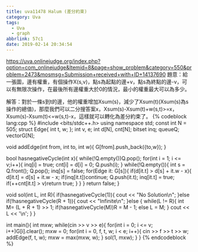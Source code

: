 ```yaml
---
title: uva11478 Halum (差分約束)
category: Uva
tags:
  - Uva
  - graph
abbrlink: 57c1
date: 2019-02-14 20:34:54
---
```

https://uva.onlinejudge.org/index.php?option=com_onlinejudge&Itemid=8&page=show_problem&category=550&problem=2473&mosmsg=Submission+received+with+ID+14137690
題意：給一張圖，邊有權重，有個操作X(s,v)，點s為起點的邊+v，點s為終點的邊-v，可以有無限次操作，在最後所有邊權重大於0的情況，最小的權重最大可以為多少。
<!-- more -->
解答：對於一條s到t的邊，他的權重增加Xsum(s)，減少了Xsum(t)(Xsum(s)為s操作的總值)，那麼我們可以二分搜答案x，Xsum(s)-Xsum(t)+w(s,t)>=x，Xsum(s)-Xsum(t)<=w(s,t)-x，這樣就可以轉化為差分約束了。
{% codeblock lang:cpp %}
#include <bits/stdc++.h>
using namespace std;
const int N = 505;
struct Edge{
    int t, w;
};
int v, e;
int d[N], cnt[N];
bitset<N> inq;
queue<int>Q;
vector<Edge>G[N];

void addEdge(int from, int to, int w){
    G[from].push_back({to,w});
}

bool hasnegativeCycle(int x){
    while(!Q.empty())Q.pop();
    for(int i = 1; i <= v;i++){
        inq[i] = true;
        cnt[i] = d[i] = 0;
        Q.push(i);
    }
    while(!Q.empty()){
        int s = Q.front(); Q.pop();
        inq[s] = false;
        for(Edge it: G[s]){
            if(d[it.t] > d[s] + it.w - x){
                d[it.t] = d[s] + it.w - x;
                if(inq[it.t])continue;
                Q.push(it.t);
                inq[it.t] = true;
                if(++cnt[it.t] > v)return true;
            }
        }
    }
    return false;
}

void sol(int L, int R){
    if(hasnegativeCycle(1)){
        cout << "No Solution\n";
    }else if(!hasnegativeCycle(R + 1)){
        cout << "Infinite\n";
    }else {
        while(L != R){
            int M= (L + R + 1) >> 1;
            if(hasnegativeCycle(M))R = M - 1;
            else L = M;
        }
        cout << L << '\n';
    }
}

int main(){
    int mxw;
    while(cin >> v >> e){
        for(int i = 0; i <= v; i++)G[i].clear();
        mxw = 0;
        for(int i = 0, f, t, w; i < e; i++){
            cin >> f >> t >> w;
            addEdge(f, t, w);
            mxw = max(mxw, w);
        }
        sol(1, mxw);
    }
}
{% endcodeblock %}